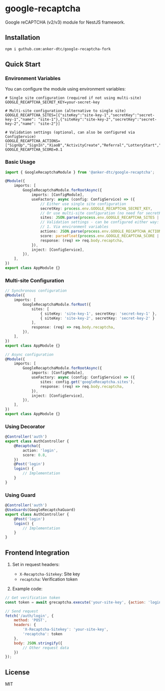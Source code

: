 # google-recaptcha

Google reCAPTCHA (v2/v3) module for NestJS framework.

## Installation

```bash
npm i guthub.com:anker-dtc/google-recaptcha-fork
```

## Quick Start

### Environment Variables

You can configure the module using environment variables:

```env
# Single site configuration (required if not using multi-site)
GOOGLE_RECAPTCHA_SECRET_KEY=your-secret-key

# Multi-site configuration (alternative to single site)
GOOGLE_RECAPTCHA_SITES=[{"siteKey":"site-key-1","secretKey":"secret-key-1","name": "site-1"},{"siteKey":"site-key-2","secretKey":"secret-key-2","name": "site-2"}]

# Validation settings (optional, can also be configured via ConfigService)
GOOGLE_RECAPTCHA_ACTIONS=["SignUp","SignIn","XiaoB","ActivityCreate","Referral","LotteryStart","footer_subscribe"]
GOOGLE_RECAPTCHA_SCORE=0.1
```

### Basic Usage

```typescript
import { GoogleRecaptchaModule } from '@anker-dtc/google-recaptcha';

@Module({
    imports: [
        GoogleRecaptchaModule.forRootAsync({
            imports: [ConfigModule],
            useFactory: async (config: ConfigService) => ({
                // Either use single site configuration
                secretKey: process.env.GOOGLE_RECAPTCHA_SECRET_KEY,
                // Or use multi-site configuration (no need for secretKey)
                sites: JSON.parse(process.env.GOOGLE_RECAPTCHA_SITES || '[]'),
                // Validation settings - can be configured either way:
                // 1. Via environment variables
                actions: JSON.parse(process.env.GOOGLE_RECAPTCHA_ACTIONS || '[]'),
                score: parseFloat(process.env.GOOGLE_RECAPTCHA_SCORE || '0.1'),
                response: (req) => req.body.recaptcha,
            }),
            inject: [ConfigService],
        }),
    ],
})
export class AppModule {}
```

### Multi-site Configuration

```typescript
// Synchronous configuration
@Module({
    imports: [
        GoogleRecaptchaModule.forRoot({
            sites: [
                { siteKey: 'site-key-1', secretKey: 'secret-key-1' },
                { siteKey: 'site-key-2', secretKey: 'secret-key-2' }
            ],
            response: (req) => req.body.recaptcha,
        }),
    ],
})
export class AppModule {}

// Async configuration
@Module({
    imports: [
        GoogleRecaptchaModule.forRootAsync({
            imports: [ConfigModule],
            useFactory: async (config: ConfigService) => ({
                sites: config.get('googleRecaptcha.sites'),
                response: (req) => req.body.recaptcha,
            }),
            inject: [ConfigService],
        }),
    ],
})
export class AppModule {}
```

### Using Decorator

```typescript
@Controller('auth')
export class AuthController {
    @Recaptcha({
        action: 'login',
        score: 0.8,
    })
    @Post('login')
    login() {
        // Implementation
    }
}
```

### Using Guard

```typescript
@Controller('auth')
@UseGuards(GoogleRecaptchaGuard)
export class AuthController {
    @Post('login')
    login() {
        // Implementation
    }
}
```

## Frontend Integration

1. Set in request headers:
   - `X-Recaptcha-Sitekey`: Site key
   - `recaptcha`: Verification token

2. Example code:
```javascript
// Get verification token
const token = await grecaptcha.execute('your-site-key', {action: 'login'});

// Send request
fetch('/auth/login', {
    method: 'POST',
    headers: {
        'X-Recaptcha-Sitekey': 'your-site-key',
        'recaptcha': token
    },
    body: JSON.stringify({
        // Other request data
    })
});
```

## License

MIT
